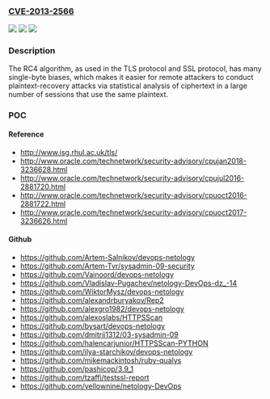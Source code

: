 ### [CVE-2013-2566](https://cve.mitre.org/cgi-bin/cvename.cgi?name=CVE-2013-2566)
![](https://img.shields.io/static/v1?label=Product&message=n%2Fa&color=blue)
![](https://img.shields.io/static/v1?label=Version&message=n%2Fa&color=blue)
![](https://img.shields.io/static/v1?label=Vulnerability&message=n%2Fa&color=brighgreen)

### Description

The RC4 algorithm, as used in the TLS protocol and SSL protocol, has many single-byte biases, which makes it easier for remote attackers to conduct plaintext-recovery attacks via statistical analysis of ciphertext in a large number of sessions that use the same plaintext.

### POC

#### Reference
- http://www.isg.rhul.ac.uk/tls/
- http://www.oracle.com/technetwork/security-advisory/cpujan2018-3236628.html
- http://www.oracle.com/technetwork/security-advisory/cpujul2016-2881720.html
- http://www.oracle.com/technetwork/security-advisory/cpuoct2016-2881722.html
- http://www.oracle.com/technetwork/security-advisory/cpuoct2017-3236626.html

#### Github
- https://github.com/Artem-Salnikov/devops-netology
- https://github.com/Artem-Tvr/sysadmin-09-security
- https://github.com/Vainoord/devops-netology
- https://github.com/Vladislav-Pugachev/netology-DevOps-dz_-14
- https://github.com/WiktorMysz/devops-netology
- https://github.com/alexandrburyakov/Rep2
- https://github.com/alexgro1982/devops-netology
- https://github.com/alexoslabs/HTTPSScan
- https://github.com/bysart/devops-netology
- https://github.com/dmitrii1312/03-sysadmin-09
- https://github.com/halencarjunior/HTTPSScan-PYTHON
- https://github.com/ilya-starchikov/devops-netology
- https://github.com/mikemackintosh/ruby-qualys
- https://github.com/pashicop/3.9_1
- https://github.com/tzaffi/testssl-report
- https://github.com/yellownine/netology-DevOps

